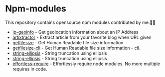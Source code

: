 # Npm-modules
This repository contains opensource npm modules contributed by me.:100::sunglasses:

* [ip-geoinfo](https://www.npmjs.com/package/ip-geoinfo) - Get geolocation information about an IP Address
* [artixtractor](https://www.npmjs.com/package/artixtractor) - Extract article from your favorite blog when URL given
* [getfilesize](https://www.npmjs.com/package/getfilesize) - Get Human Readable file size information.
* [getfilesize-cli](https://www.npmjs.com/package/getfilesize-cli) - Get Human Readable file size information - cli. 
* [string-ellipsis](https://www.npmjs.com/package/string-ellipsis) - String truncation using ellipsis
* [string-ellipsis](https://www.npmjs.com/package/string-ellipsis) - String truncation using ellipsis
* [effortless-require](https://www.npmjs.com/package/effortless-require) - Effortlessly require node modules. No more multiple requires in code. 
